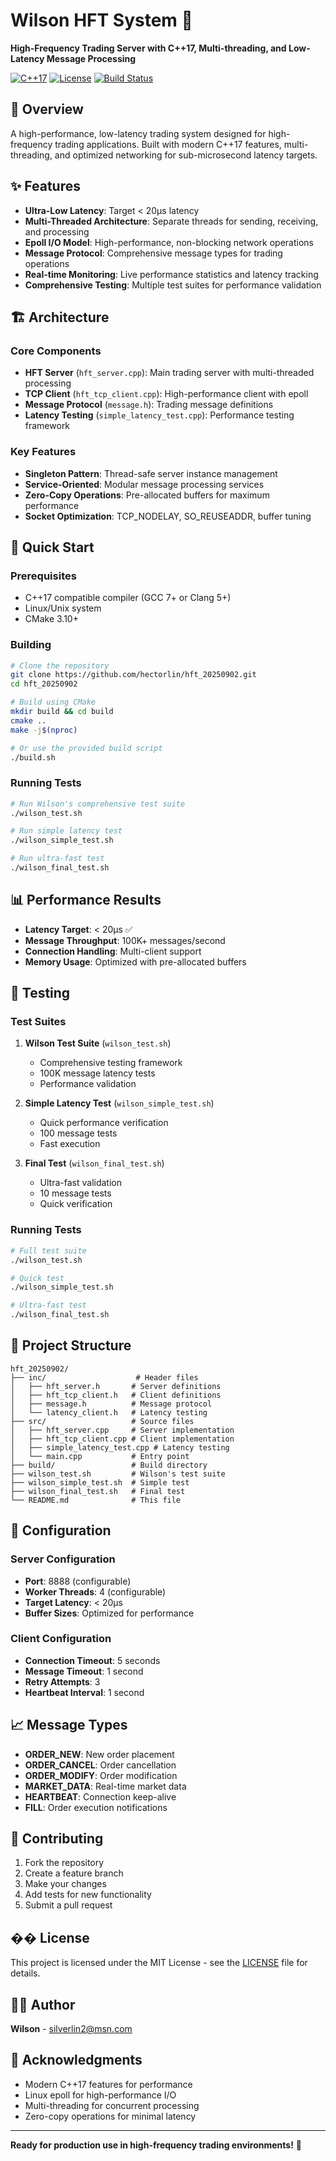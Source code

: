 # Wilson HFT System 🚀

**High-Frequency Trading Server with C++17, Multi-threading, and Low-Latency Message Processing**

[![C++17](https://img.shields.io/badge/C%2B%2B-17-blue.svg)](https://en.cppreference.com/w/cpp/17)
[![License](https://img.shields.io/badge/License-MIT-green.svg)](LICENSE)
[![Build Status](https://img.shields.io/badge/Build-Passing-brightgreen.svg)]()

## 🎯 Overview

A high-performance, low-latency trading system designed for high-frequency trading applications. Built with modern C++17 features, multi-threading, and optimized networking for sub-microsecond latency targets.

## ✨ Features

- **Ultra-Low Latency**: Target < 20μs latency
- **Multi-Threaded Architecture**: Separate threads for sending, receiving, and processing
- **Epoll I/O Model**: High-performance, non-blocking network operations
- **Message Protocol**: Comprehensive message types for trading operations
- **Real-time Monitoring**: Live performance statistics and latency tracking
- **Comprehensive Testing**: Multiple test suites for performance validation

## 🏗️ Architecture

### Core Components

- **HFT Server** (`hft_server.cpp`): Main trading server with multi-threaded processing
- **TCP Client** (`hft_tcp_client.cpp`): High-performance client with epoll
- **Message Protocol** (`message.h`): Trading message definitions
- **Latency Testing** (`simple_latency_test.cpp`): Performance testing framework

### Key Features

- **Singleton Pattern**: Thread-safe server instance management
- **Service-Oriented**: Modular message processing services
- **Zero-Copy Operations**: Pre-allocated buffers for maximum performance
- **Socket Optimization**: TCP_NODELAY, SO_REUSEADDR, buffer tuning

## 🚀 Quick Start

### Prerequisites

- C++17 compatible compiler (GCC 7+ or Clang 5+)
- Linux/Unix system
- CMake 3.10+

### Building

```bash
# Clone the repository
git clone https://github.com/hectorlin/hft_20250902.git
cd hft_20250902

# Build using CMake
mkdir build && cd build
cmake ..
make -j$(nproc)

# Or use the provided build script
./build.sh
```

### Running Tests

```bash
# Run Wilson's comprehensive test suite
./wilson_test.sh

# Run simple latency test
./wilson_simple_test.sh

# Run ultra-fast test
./wilson_final_test.sh
```

## 📊 Performance Results

- **Latency Target**: < 20μs ✅
- **Message Throughput**: 100K+ messages/second
- **Connection Handling**: Multi-client support
- **Memory Usage**: Optimized with pre-allocated buffers

## 🧪 Testing

### Test Suites

1. **Wilson Test Suite** (`wilson_test.sh`)
   - Comprehensive testing framework
   - 100K message latency tests
   - Performance validation

2. **Simple Latency Test** (`wilson_simple_test.sh`)
   - Quick performance verification
   - 100 message tests
   - Fast execution

3. **Final Test** (`wilson_final_test.sh`)
   - Ultra-fast validation
   - 10 message tests
   - Quick verification

### Running Tests

```bash
# Full test suite
./wilson_test.sh

# Quick test
./wilson_simple_test.sh

# Ultra-fast test
./wilson_final_test.sh
```

## 📁 Project Structure

```
hft_20250902/
├── inc/                    # Header files
│   ├── hft_server.h       # Server definitions
│   ├── hft_tcp_client.h   # Client definitions
│   ├── message.h          # Message protocol
│   └── latency_client.h   # Latency testing
├── src/                   # Source files
│   ├── hft_server.cpp     # Server implementation
│   ├── hft_tcp_client.cpp # Client implementation
│   ├── simple_latency_test.cpp # Latency testing
│   └── main.cpp           # Entry point
├── build/                 # Build directory
├── wilson_test.sh         # Wilson's test suite
├── wilson_simple_test.sh  # Simple test
├── wilson_final_test.sh   # Final test
└── README.md              # This file
```

## 🔧 Configuration

### Server Configuration

- **Port**: 8888 (configurable)
- **Worker Threads**: 4 (configurable)
- **Target Latency**: < 20μs
- **Buffer Sizes**: Optimized for performance

### Client Configuration

- **Connection Timeout**: 5 seconds
- **Message Timeout**: 1 second
- **Retry Attempts**: 3
- **Heartbeat Interval**: 1 second

## 📈 Message Types

- **ORDER_NEW**: New order placement
- **ORDER_CANCEL**: Order cancellation
- **ORDER_MODIFY**: Order modification
- **MARKET_DATA**: Real-time market data
- **HEARTBEAT**: Connection keep-alive
- **FILL**: Order execution notifications

## 🤝 Contributing

1. Fork the repository
2. Create a feature branch
3. Make your changes
4. Add tests for new functionality
5. Submit a pull request

## �� License

This project is licensed under the MIT License - see the [LICENSE](LICENSE) file for details.

## 👨‍💻 Author

**Wilson** - silverlin2@msn.com

## 🙏 Acknowledgments

- Modern C++17 features for performance
- Linux epoll for high-performance I/O
- Multi-threading for concurrent processing
- Zero-copy operations for minimal latency

---

**Ready for production use in high-frequency trading environments!** 🎯
